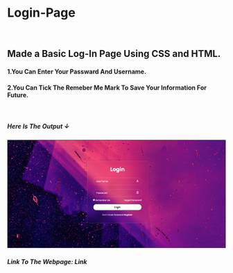 <h1>Login-Page</h1>
<br/>
<h2>Made a Basic Log-In Page Using CSS and HTML.</h2>

<h4>1.You Can Enter Your Passward And Username.</h4>
<h4>2.You Can Tick The Remeber Me Mark To Save Your Information For Future.</h4>
<br/>
<h5>Here Is The Output	&darr;</h5>
<img src="img/Screenshot 2024-06-20 123353.png" alt="Image Showing How It Looks On Browser">
<h5>Link To The Webpage:<a href="https://jadhavsau777.github.io/Login-Page/" style="text-decoration:none;"> Link</a></h5>



